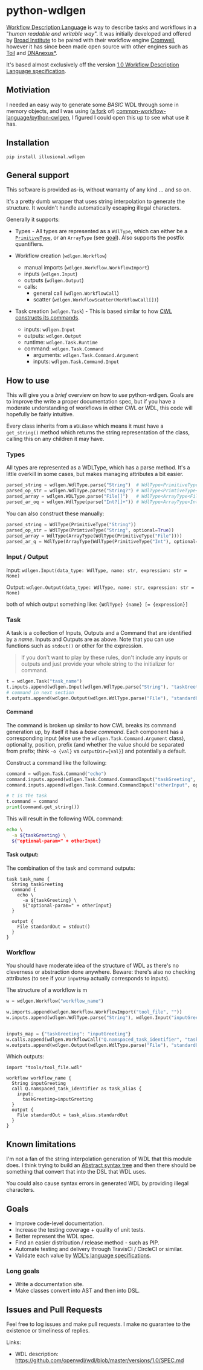 # python-wdlgen

[Workflow Description Language](http://www.openwdl.org) is way to describe tasks and workflows in a "_human readable and writable way_". It was initially developed and offered by [Broad Institute](https://software.broadinstitute.org/) to be paired with their workflow engine [Cromwell](https://cromwell.readthedocs.io/en/stable/), however it has since been made open source with other engines such as [Toil](http://toil.readthedocs.io/en/3.14.0/running/wdl.html) and [DNAnexus\*](https://github.com/dnanexus/dxWDL).

It's based almost exclusively off the version [1.0 Workflow Description Language specification](https://github.com/openwdl/wdl/blob/master/versions/1.0/SPEC.md#task-inputs).

## Motiviation

I needed an easy way to generate some _BASIC_ WDL through some in memory objects, and I was using ([a fork](https://github.com/illusional/python-cwlgen) of) [common-workflow-language/python-cwlgen](https://github.com/common-workflow-language/python-cwlgen), I figured I could open this up to see what use it has.

## Installation

```
pip install illusional.wdlgen
```


## General support

This software is provided as-is, without warranty of any kind ... and so on.

It's a pretty dumb wrapper that uses string interpolation to generate the structure. It wouldn't handle automatically escaping illegal characters.

Generally it supports:

- Types - All types are represented as a `WdlType`, which can either be a [`PrimitiveType`](https://github.com/openwdl/wdl/blob/master/versions/1.0/SPEC.md#types), or an `ArrayType` (see [goal](#goals)). Also supports the postfix quantifiers.

- Workflow creation (`wdlgen.Workflow`)
	- manual imports (`wdlgen.Workflow.WorkflowImport`)
	- inputs (`wdlgen.Input`)
	- outputs (`wdlgen.Output`)
	- calls:
		- general call (`wdlgen.WorkflowCall`)
		- scatter (`wdlgen.WorkflowScatter(WorkflowCall[])`)

- Task creation (`wdlgen.Task`) - This is based similar to how [CWL constructs its commands](https://www.commonwl.org/v1.0/CommandLineTool.html#CommandLineTool).
	- inputs: `wdlgen.Input`
	- outputs: `wdlgen.Output`
	- runtime: `wdlgen.Task.Runtime`
	- command: `wdlgen.Task.Command`
		- arguments: `wdlgen.Task.Command.Argument`
		- inputs: `wdlgen.Task.Command.Input`

## How to use

This will give you a _brief_ overview on how to _use_ python-wdlgen. Goals are to improve the write a proper documentation spec, but if you have a moderate understanding of workflows in either CWL or WDL, this code will hopefully be fairly intuitive.

Every class inherits from a `WDLBase` which means it must have a `get_string()` method which returns the string representation of the class, calling this on any children it may have.

### Types

All types are represented as a WDLType, which has a parse method. It's a little overkill in some cases, but makes managing attributes a bit easier.

```python
parsed_string = wdlgen.WdlType.parse("String")	# WdlType<PrimitiveType<String>>
parsed_op_str = wdlgen.WdlType.parse("String?") # WdlType<PrimtiveType<String>>
parsed_array = wdlgen.WDLType.parse("File[]")	# WdlType<ArrayType<File>>
parsed_ar_oq = wdlgen.WdlType(parse("Int?[]+"))	# WdlType<ArrayType<Int?> (+)>
```

You can also construct these manually:
```python
parsed_string = WdlType(PrimitiveType("String"))
parsed_op_str = WdlType(PrimtiveType("String", optional=True))
parsed_array = WdlType(ArrayType(WdlType(PrimitiveType("File"))))
parsed_ar_q = WdlType(ArrayType(WdlType(PrimitiveType("Int"), optional=True), requires_multiple=True))
```

### Input / Output
Input: `wdlgen.Input(data_type: WdlType, name: str, expression: str = None)`

Output: `wdlgen.Output(data_type: WdlType, name: str, expression: str = None)`

both of which output something like:
	`{WdlType} {name} [= {expression}]`

### Task

A task is a collection of Inputs, Outputs and a Command that are identified by a _name_. Inputs and Outputs are as above. Note that you can use functions such as `stdout()` or other for the expression.

> If you don't want to play by these rules, don't include any inputs or outputs and just provide your whole string to the initializer for command.

```python
t = wdlgen.Task("task_name")
t.inputs.append(wdlgen.Input(wdlgen.WdlType.parse("String"), "taskGreeting"))
# command in next section
t.outputs.append(wdlgen.Output(wdlgen.WdlType.parse("File"), "standardOut", "stdout()"))
```

#### Command

The command is broken up similar to how CWL breaks its command generation up, by itself it has a _base command_. Each component has a corresponding input (else use the `wdlgen.Task.Command.Argument` class), optionality, position, prefix (and whether the value should be separated from prefix; think `-o {val}` vs `outputDir={val}`) and potentially a default.

Construct a command like the following:
```python
command = wdlgen.Task.Command("echo")
command.inputs.append(wdlgen.Task.Command.CommandInput("taskGreeting", optional=False, position=None, prefix="-a", separate_value_from_prefix=True, default=None))
command.inputs.append(wdlgen.Task.Command.CommandInput("otherInput", optional=True, position=2, prefix="optional-param=", separate_value_from_prefix=False, default=None))

# t is the task
t.command = command
print(command.get_string())
```

This will result in the following WDL command:
```bash
echo \
  -a ${taskGreeting} \
  ${"optional-param=" + otherInput}
```

#### Task output:

The combination of the task and command outputs:
```wdl
task task_name {
  String taskGreeting
  command {
    echo \
      -a ${taskGreeting} \
      ${"optional-param=" + otherInput}
  }

  output {
    File standardOut = stdout()
  }
}
```

### Workflow

You should have moderate idea of the structure of WDL as there's no cleverness or abstraction done anywhere. Beware: there's also no checking attributes (to see if your `inputMap` actually corresponds to inputs).

The structure of a workflow is m

```python
w = wdlgen.Workflow("workflow_name")

w.imports.append(wdlgen.Workflow.WorkflowImport("tool_file", ""))
w.inputs.append(wdlgen.WdlType.parse("String"), wdlgen.Input("inputGreeting"))


inputs_map = {"taskGreeting": "inputGreeting"}
w.calls.append(wdlgen.WorkflowCall("Q.namspaced_task_identifier", "task_alias", inputs_map))
w.outputs.append(wdlgen.Output(wdlgen.WdlType.parse("File"), "standardOut", "task_alias.standardOut")
```

Which outputs:
```wdl
import "tools/tool_file.wdl"

workflow workflow_name {
  String inputGreeting
  call Q.namspaced_task_identifier as task_alias {
    input:
      taskGreeting=inputGreeting
  }
  output {
    File standardOut = task_alias.standardOut
  }
}
```


## Known limitations

I'm not a fan of the string interpolation generation of WDL that this module does. I think trying to build an [Abstract syntax tree](https://en.wikipedia.org/wiki/Abstract_syntax_tree) and then there should be something that convert that into the DSL that WDL uses.

You could also cause syntax errors in generated WDL by providing illegal characters. 

## Goals

- Improve code-level documentation.
- Increase the testing coverage + quality of unit tests.
- Better represent the WDL spec.
- Find an easier distribution / release method - such as PIP.
- Automate testing and delivery through TravisCI / CircleCI or similar.
- Validate each value by [WDL's language specifications](https://github.com/openwdl/wdl/blob/master/versions/1.0/SPEC.md#language-specification).

### Long goals
- Write a documentation site.
- Make classes convert into AST and then into DSL.

## Issues and Pull Requests
Feel free to log issues and make pull requests. I make no guarantee to the existence or timeliness of replies.


Links:

- WDL description: https://github.com/openwdl/wdl/blob/master/versions/1.0/SPEC.md